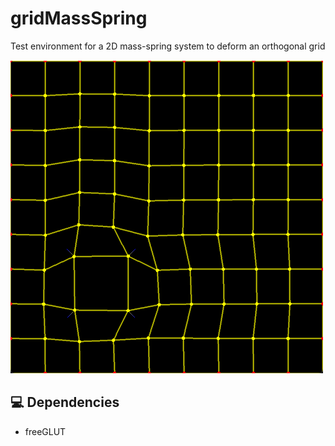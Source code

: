 # gridMassSpring
 Test environment for a 2D mass-spring system to deform an orthogonal grid

<img src="demo.png" alt="Demo">

## 💻 Dependencies

* freeGLUT
